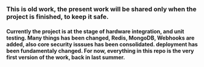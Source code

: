 ### This is old work, the present work will be shared only when the project is finished, to keep it safe.
#### Currently the project is at the stage of hardware integration, and unit testing. Many things has been changed, Redis, MongoDB, Webhooks are added, also core security isssues has been consolidated. deployment has been fundamentaly changed. For now, everything in this repo is the very first version of the work, back in last summer.
